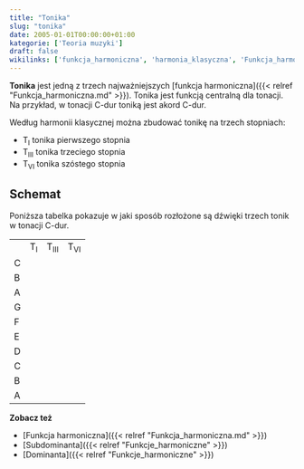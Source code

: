 ```yaml
---
title: "Tonika"
slug: "tonika"
date: 2005-01-01T00:00:00+01:00
kategorie: ['Teoria muzyki']
draft: false
wikilinks: ['funkcja_harmoniczna', 'harmonia_klasyczna', 'Funkcja_harmoniczna', 'Subdominanta', 'Dominanta']
---
```

**Tonika** jest jedną z trzech najważniejszych [funkcja
harmoniczna]({{< relref "Funkcja_harmoniczna.md" >}}). Tonika jest funkcją
centralną dla tonacji. Na przykład, w tonacji C-dur toniką jest akord
C-dur.

Według harmonii klasycznej<!-- link nie odnosił się do niczego: 'Tonika' ('content/książka/Tonika.md') links to 'harmonia_klasyczna' ('content/książka/harmonia_klasyczna.md') and that does not exist --> można
zbudować tonikę na trzech stopniach:

  - T<sub>I</sub> tonika pierwszego stopnia
  - T<sub>III</sub> tonika trzeciego stopnia
  - T<sub>VI</sub> tonika szóstego stopnia

## Schemat

Poniższa tabelka pokazuje w jaki sposób rozłożone są dźwięki trzech
tonik w tonacji C-dur.

|   |               |                 |                |
| - | ------------- | --------------- | -------------- |
|   | T<sub>I</sub> | T<sub>III</sub> | T<sub>VI</sub> |
| C |               |                 |                |
| B |               |                 |                |
| A |               |                 |                |
| G |               |                 |                |
| F |               |                 |                |
| E |               |                 |                |
| D |               |                 |                |
| C |               |                 |                |
| B |               |                 |                |
| A |               |                 |                |

**Zobacz też**

  - [Funkcja harmoniczna]({{< relref "Funkcja_harmoniczna.md" >}})
  - [Subdominanta]({{< relref "Funkcje_harmoniczne" >}})
  - [Dominanta]({{< relref "Funkcje_harmoniczne" >}})

